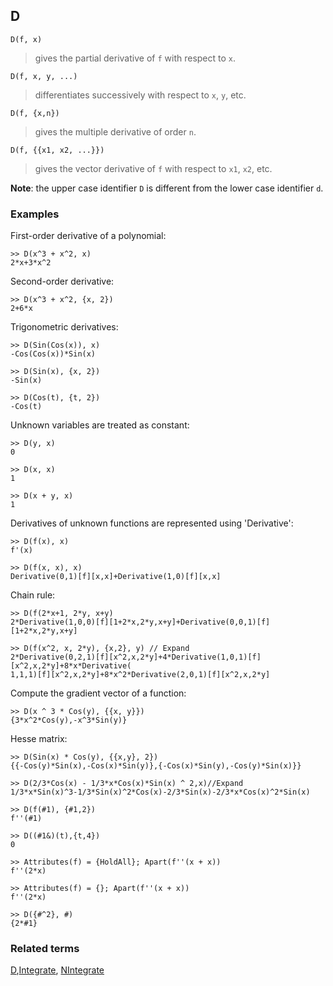 ## D

``` 
D(f, x)
``` 
> gives the partial derivative of `f` with respect to `x`. 


``` 
D(f, x, y, ...)
``` 
> differentiates successively with respect to `x`, `y`, etc. 

``` 
D(f, {x,n})
```  
> gives the multiple derivative of order `n`.  
  
``` 
D(f, {{x1, x2, ...}})
``` 
> gives the vector derivative of `f` with respect to `x1`, `x2`, etc.
		
**Note**: the upper case identifier `D` is different from the lower case identifier `d`.
 
### Examples
First-order derivative of a polynomial:    
```
>> D(x^3 + x^2, x)   
2*x+3*x^2  
```

Second-order derivative: 
```   
>> D(x^3 + x^2, {x, 2})    
2+6*x  
```

Trigonometric derivatives:   
``` 
>> D(Sin(Cos(x)), x)    
-Cos(Cos(x))*Sin(x) 
 
>> D(Sin(x), {x, 2})    
-Sin(x)    
 
>> D(Cos(t), {t, 2})    
-Cos(t)    
```

Unknown variables are treated as constant: 
```   
>> D(y, x)    
0    
 
>> D(x, x)    
1    
 
>> D(x + y, x)    
1    
```

Derivatives of unknown functions are represented using 'Derivative':    
```
>> D(f(x), x)    
f'(x)    
 
>> D(f(x, x), x)    
Derivative(0,1)[f][x,x]+Derivative(1,0)[f][x,x]   
```

Chain rule:    
```
>> D(f(2*x+1, 2*y, x+y)    
2*Derivative(1,0,0)[f][1+2*x,2*y,x+y]+Derivative(0,0,1)[f][1+2*x,2*y,x+y]    
 
>> D(f(x^2, x, 2*y), {x,2}, y) // Expand    
2*Derivative(0,2,1)[f][x^2,x,2*y]+4*Derivative(1,0,1)[f][x^2,x,2*y]+8*x*Derivative(
1,1,1)[f][x^2,x,2*y]+8*x^2*Derivative(2,0,1)[f][x^2,x,2*y] 
```

Compute the gradient vector of a function:   
``` 
>> D(x ^ 3 * Cos(y), {{x, y}})   
{3*x^2*Cos(y),-x^3*Sin(y)}  
```

Hesse matrix:    
```
>> D(Sin(x) * Cos(y), {{x,y}, 2})    
{{-Cos(y)*Sin(x),-Cos(x)*Sin(y)},{-Cos(x)*Sin(y),-Cos(y)*Sin(x)}}  
 
>> D(2/3*Cos(x) - 1/3*x*Cos(x)*Sin(x) ^ 2,x)//Expand    
1/3*x*Sin(x)^3-1/3*Sin(x)^2*Cos(x)-2/3*Sin(x)-2/3*x*Cos(x)^2*Sin(x)
 
>> D(f(#1), {#1,2})    
f''(#1)   
 
>> D((#1&)(t),{t,4})    
0    
 
>> Attributes(f) = {HoldAll}; Apart(f''(x + x))    
f''(2*x)  
 
>> Attributes(f) = {}; Apart(f''(x + x))    
f''(2*x)  
  
>> D({#^2}, #)
{2*#1}
```

### Related terms 
[D](D.md),[Integrate](Integrate.md), [NIntegrate](NIntegrate.md) 